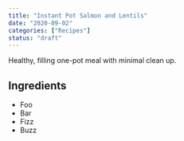 ```yaml
---
title: "Instant Pot Salmon and Lentils"
date: "2020-09-02"
categories: ["Recipes"]
status: "draft"
---
```


Healthy, filling one-pot meal with minimal clean up.
<!-- excerpt end -->

## Ingredients
- Foo
- Bar
- Fizz
- Buzz
